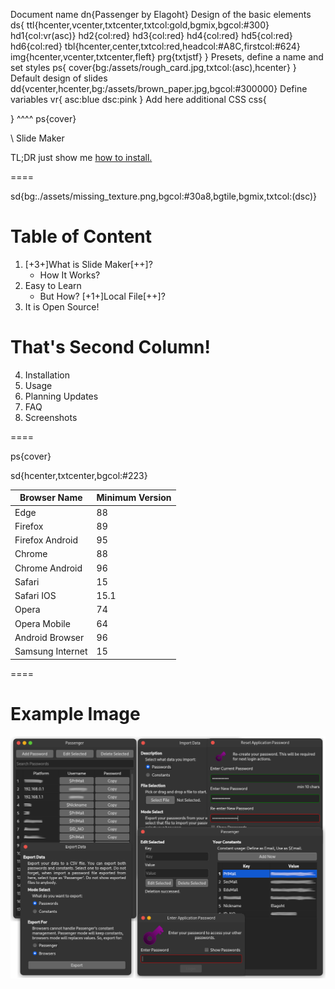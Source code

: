 Document name
dn{Passenger by Elagoht}
Design of the basic elements
ds{
  ttl{hcenter,vcenter,txtcenter,txtcol:gold,bgmix,bgcol:#300}
  hd1{col:vr(asc)}
  hd2{col:red}
  hd3{col:red}
  hd4{col:red}
  hd5{col:red}
  hd6{col:red}
  tbl{hcenter,center,txtcol:red,headcol:#A8C,firstcol:#624}
  img{hcenter,vcenter,txtcenter,fleft}
  prg{txtjstf}
}
Presets, define a name and set styles
ps{
  cover{bg:/assets/rough_card.jpg,txtcol:(asc),hcenter}
}
Default design of slides
dd{vcenter,hcenter,bg:/assets/brown_paper.jpg,bgcol:#300000}
Define variables
vr{
  asc:blue
  dsc:pink
}
Add here additional CSS
css{

}
^^^^
ps{cover}

\ Slide Maker 

TL;DR just show me [how to install.](#i)

====

sd{bg:./assets/missing_texture.png,bgcol:#30a8,bgtile,bgmix,txtcol:(dsc)}

# Table of Content

1. [+3+]What is Slide Maker[++]?
    * How It Works?
1. Easy to Learn
    * But How? [+1+]Local File[++]?
1. It is Open Source!

# That's Second Column!

4. Installation
1. Usage
1. Planning Updates
1. FAQ
1. Screenshots

====

ps{cover}

sd{hcenter,txtcenter,bgcol:#223}

Browser Name     | Minimum Version 
-----------------|----------------
Edge             | 88             
Firefox          | 89             
Firefox Android  | 95             
Chrome           | 88             
Chrome Android   | 96             
Safari           | 15             
Safari IOS       | 15.1           
Opera            | 74             
Opera Mobile     | 64             
Android Browser  | 96             
Samsung Internet | 15            

====

# Example Image

![Export Screen](https://raw.githubusercontent.com/Elagoht/Passenger/main/passenger-windows.png)

